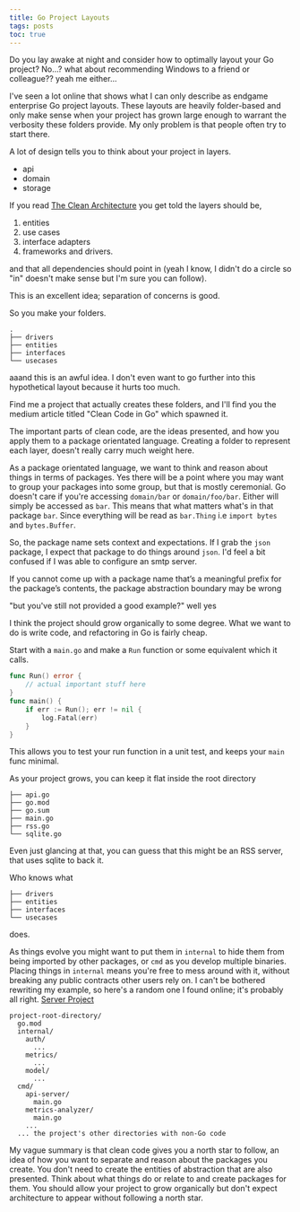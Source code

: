 ```yaml
---
title: Go Project Layouts
tags: posts
toc: true
---
```


Do you lay awake at night and consider how to optimally layout your Go project?
No...? what about recommending Windows to a friend or colleague?? 
yeah me either...

I've seen a lot online that shows what I can only describe as endgame enterprise Go project layouts. These layouts are heavily folder-based and only make sense when your project has grown large enough to warrant the verbosity these folders provide. My only problem is that people often try to start there. 

A lot of design tells you to think about your project in layers.
- api 
- domain 
- storage

If you read [The Clean Architecture](https://blog.cleancoder.com/uncle-bob/2012/08/13/the-clean-architecture.html)
you get told the layers should be, 

1. entities
2. use cases
3. interface adapters
4. frameworks and drivers.

and that all dependencies should point in (yeah I know, I didn't do a circle so "in" doesn't make sense but I'm sure you can follow).

This is an excellent idea; separation of concerns is good.

So you make your folders.
```
.
├── drivers
├── entities
├── interfaces
└── usecases
```
aaand this is an awful idea. I don't even want to go further into this hypothetical layout because it hurts too much.

Find me a project that actually creates these folders, and I'll find you the medium article titled "Clean Code in Go" which spawned it.

The important parts of clean code, are the ideas presented, and how you apply them to a package orientated language. Creating a folder to represent each layer, doesn't really carry much weight here.

As a package orientated language, we want to think and reason about things in terms of packages. Yes there will be a point where you may want to group your packages into some group, but that is mostly ceremonial. 
Go doesn't care if you're accessing `domain/bar` or `domain/foo/bar`. Either will simply be accessed as `bar`. This means that what matters what's in that package `bar`. Since everything will be read as `bar.Thing` i.e `import bytes` and `bytes.Buffer`. 

So, the package name sets context and expectations. If I grab the `json` package, I expect that package to do things around `json`. I'd feel a bit confused if I was able to configure an smtp server.

If you cannot come up with a package name that’s a meaningful prefix for the package’s contents, the package abstraction boundary may be wrong

"but you've still not provided a good example?"
well
yes

I think the project should grow organically to some degree. What we want to do is write code, and refactoring in Go is fairly cheap.

Start with a `main.go` and make a `Run` function or some equivalent which it calls.

```go
func Run() error {
	// actual important stuff here
}
func main() {
	if err := Run(); err != nil {
		log.Fatal(err)
	}
}
```

This allows you to test your run function in a unit test, and keeps your `main` func minimal.

As your project grows, you can keep it flat inside the root directory

```shell
├── api.go
├── go.mod
├── go.sum
├── main.go
├── rss.go
└── sqlite.go
```
Even just glancing at that, you can guess that this might be an RSS server, that uses sqlite to back it.

Who knows what 
```shell
├── drivers
├── entities
├── interfaces
└── usecases
```

does.

As things evolve you might want to put them in `internal` to hide them from being imported by other packages, or `cmd` as you develop multiple binaries. Placing things in `internal` means you're free to mess around with it, without breaking any public contracts other users rely on.
I can't be bothered rewriting my example, so here's a random one I found online; it's probably all right.
[Server Project](https://go.dev/doc/modules/layout#server-project)

```shell
project-root-directory/
  go.mod
  internal/
    auth/
      ...
    metrics/
      ...
    model/
      ...
  cmd/
    api-server/
      main.go
    metrics-analyzer/
      main.go
    ...
  ... the project's other directories with non-Go code
```

My vague summary is that clean code gives you a north star to follow, an idea of how you want to separate and reason about the packages you create. You don't need to create the entities of abstraction that are also presented. Think about what things do or relate to and create packages for them. You should allow your project to grow organically but don't expect architecture to appear without following a north star.